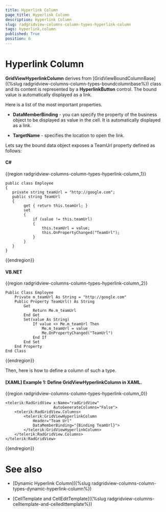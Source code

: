 ```yaml
---
title: Hyperlink Column
page_title: Hyperlink Column
description: Hyperlink Column
slug: radgridview-columns-column-types-hyperlink-column
tags: hyperlink,column
published: True
position: 6
---
```


# Hyperlink Column

__GridViewHyperlinkColumn__ derives from [GridViewBoundColumnBase]({%slug radgridview-columns-column-types-boundcolumnbase%}) class and its content is represented by a __HyperlinkButton__ control. The bound value is automatically displayed as a link.

Here is a list of the most important properties.

* __DataMemberBinding__ - you can specify the property of the business object to be displayed as value in the cell. It is automatically displayed as a link.
            
* __TargetName__ - specifies the location to open the link.
            
Lets say the bound data object exposes a TeamUrl property defined as follows:
        
#### __C#__

{{region radgridview-columns-column-types-hyperlink-column_1}}

	public class Employee
	{
	   private string teamUrl = "http://google.com";
	   public string TeamUrl
	   {
	        get { return this.teamUrl; }
	        set
	        {
	            if (value != this.teamUrl)
	            {
	                this.teamUrl = value;
	                this.OnPropertyChanged("TeamUrl");
	            }
	        }
	   }
	}
{{endregion}}


#### __VB.NET__

{{region radgridview-columns-column-types-hyperlink-column_2}}

    Public Class Employee
        Private m_teamUrl As String = "http://google.com"
        Public Property TeamUrl() As String
            Get
                Return Me.m_teamUrl
            End Get
            Set(value As String)
                If value <> Me.m_teamUrl Then
                    Me.m_teamUrl = value
                    Me.OnPropertyChanged("TeamUrl")
                End If
            End Set
        End Property
    End Class
{{endregion}}

Then, here is how to define a column of such a type.

#### __[XAML] Example 1: Define GridViewHyperlinkColumn in XAML.__

{{region radgridview-columns-column-types-hyperlink-column_0}}

	<telerik:RadGridView x:Name="radGridView"
	                     AutoGenerateColumns="False">
	    <telerik:RadGridView.Columns>
	        <telerik:GridViewHyperlinkColumn 
				Header="Team Url"
				DataMemberBinding="{Binding TeamUrl}">
	        </telerik:GridViewHyperlinkColumn>    
		</telerik:RadGridView.Columns>
	</telerik:RadGridView>
{{endregion}}

# See also

* [Dynamic Hyperlink Column]({%slug radgridview-columns-column-types-dynamic-hyperlink-column%})

* [CellTemplate and CellEditTemplate]({%slug radgridview-columns-celltemplate-and-celledittemplate%})